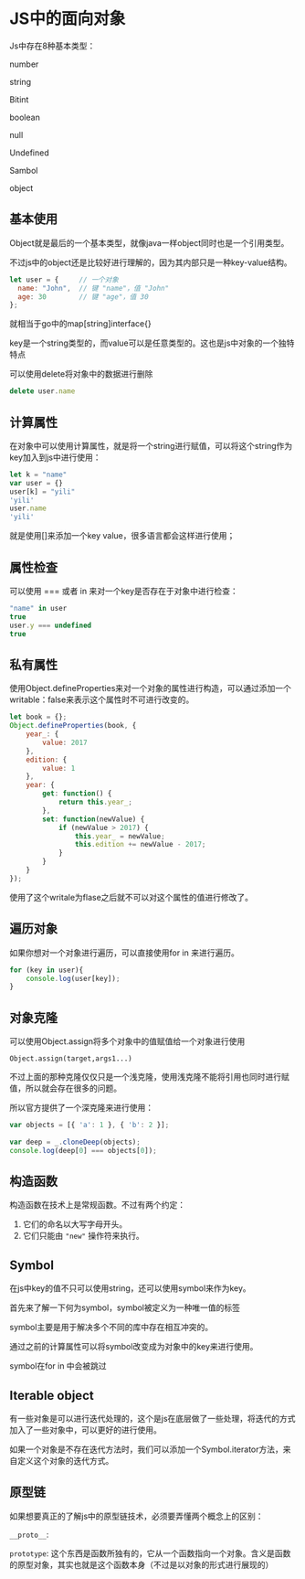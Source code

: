 # JS中的面向对象

Js中存在8种基本类型：

number

string

Bitint

boolean

null

Undefined

Sambol

object

## 基本使用

Object就是最后的一个基本类型，就像java一样object同时也是一个引用类型。

不过js中的object还是比较好进行理解的，因为其内部只是一种key-value结构。

```js
let user = {     // 一个对象
  name: "John",  // 键 "name"，值 "John"
  age: 30        // 键 "age"，值 30
};
```

就相当于go中的map[string]interface{}

key是一个string类型的，而value可以是任意类型的。这也是js中对象的一个独特特点

可以使用delete将对象中的数据进行删除

```js
delete user.name
```

## 计算属性

在对象中可以使用计算属性，就是将一个string进行赋值，可以将这个string作为key加入到js中进行使用：

```js
let k = "name"
var user = {}
user[k] = "yili"
'yili'
user.name
'yili'
```

就是使用[]来添加一个key value，很多语言都会这样进行使用；

## 属性检查

可以使用 === 或者 in 来对一个key是否存在于对象中进行检查：

```js
"name" in user
true
user.y === undefined
true
```

## 私有属性

使用Object.defineProperties来对一个对象的属性进行构造，可以通过添加一个writable：false来表示这个属性时不可进行改变的。

```js
let book = {};
Object.defineProperties(book, {
    year_: {
        value: 2017
    },
    edition: {
        value: 1
    },
    year: {
        get: function() {
            return this.year_;
        },
        set: function(newValue) {
            if (newValue > 2017) {
                this.year_ = newValue;
                this.edition += newValue - 2017;
            }
        }
    }
});
```

使用了这个writale为flase之后就不可以对这个属性的值进行修改了。

## 遍历对象

如果你想对一个对象进行遍历，可以直接使用for in 来进行遍历。

```js
for (key in user){
	console.log(user[key]);
}
```

## 对象克隆

可以使用Object.assign将多个对象中的值赋值给一个对象进行使用

```
Object.assign(target,args1...)
```

不过上面的那种克隆仅仅只是一个浅克隆，使用浅克隆不能将引用也同时进行赋值，所以就会存在很多的问题。

所以官方提供了一个深克隆来进行使用：

```js
var objects = [{ 'a': 1 }, { 'b': 2 }];
 
var deep = _.cloneDeep(objects);
console.log(deep[0] === objects[0]);
```

## 构造函数

构造函数在技术上是常规函数。不过有两个约定：

1.  它们的命名以大写字母开头。
2.  它们只能由 `"new"` 操作符来执行。

## Symbol

在js中key的值不只可以使用string，还可以使用symbol来作为key。

首先来了解一下何为symbol，symbol被定义为一种唯一值的标签

symbol主要是用于解决多个不同的库中存在相互冲突的。

通过之前的计算属性可以将symbol改变成为对象中的key来进行使用。

symbol在for in 中会被跳过

## Iterable object

有一些对象是可以进行迭代处理的，这个是js在底层做了一些处理，将迭代的方式加入了一些对象中，可以更好的进行使用。

如果一个对象是不存在迭代方法时，我们可以添加一个Symbol.iterator方法，来自定义这个对象的迭代方式。

## 原型链

如果想要真正的了解js中的原型链技术，必须要弄懂两个概念上的区别：

`__proto__`:

`prototype`: 这个东西是函数所独有的，它从一个函数指向一个对象。含义是函数的原型对象，其实也就是这个函数本身（不过是以对象的形式进行展现的）